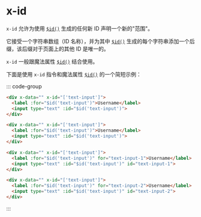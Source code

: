 # x-id

`x-id` 允许为使用 [`$id()`](../magics/id.md) 生成的任何新 ID 声明一个新的"范围"。

它接受一个字符串数组（ID 名称），并为其中 [`$id()`](../magics/id.md) 生成的每个字符串添加一个后缀，该后缀对于页面上的其他 ID 是唯一的。

`x-id` 一般跟魔法属性 [`$id()`](../magics/id.md) 结合使用。

下面是使用 `x-id` 指令和魔法属性 [`$id()`](../magics/id.md) 的一个简短示例：

::: code-group
```html [HTML]
<div x-data="" x-id="['text-input']">
  <label :for="$id('text-input')">Username</label>
  <input type="text" :id="$id('text-input')">
</div>

<div x-data="" x-id="['text-input']">
  <label :for="$id('text-input')">Username</label>
  <input type="text" :id="$id('text-input')">
</div>
```

```html [Rendered]
<div x-data="" x-id="['text-input']">
  <label :for="$id('text-input')" for="text-input-1">Username</label>
  <input type="text" :id="$id('text-input')" id="text-input-1">
</div>

<div x-data="" x-id="['text-input']">
  <label :for="$id('text-input')" for="text-input-2">Username</label>
  <input type="text" :id="$id('text-input')" id="text-input-2">
</div>
```

:::